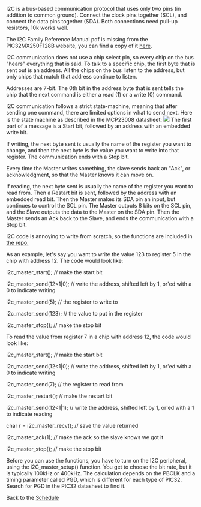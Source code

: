 I2C is a bus-based communication protocol that uses only two pins (in addition to common ground). Connect the clock pins together (SCL), and connect the data pins together (SDA). Both connections need pull-up resistors, 10k works well.

The I2C Family Reference Manual pdf is missing from the PIC32MX250F128B website, you can find a copy of it [here](http://ww1.microchip.com/downloads/en/DeviceDoc/61116F.pdf).

I2C communication does not use a chip select pin, so every chip on the bus "hears" everything that is said. To talk to a specific chip, the first byte that is sent out is an address. All the chips on the bus listen to the address, but only chips that match that address continue to listen.

Addresses are 7-bit. The 0th bit in the address byte that is sent tells the chip that the next command is either a read (1) or a write (0) command.

I2C communication follows a strict state-machine, meaning that after sending one command, there are limited options in what to send next. Here is the state machine as described in the MCP23008 datasheet:
![](https://github.com/ndm736/ME433_2019/blob/master/i2c/i2c_state_machine.png)
The first part of a message is a Start bit, followed by an address with an embedded write bit.

If writing, the next byte sent is usually the name of the register you want to change, and then the next byte is the value you want to write into that register. The communication ends with a Stop bit.

Every time the Master writes something, the slave sends back an "Ack", or acknowledgment, so that the Master knows it can move on.

If reading, the next byte sent is usually the name of the register you want to read from. Then a Restart bit is sent, followed by the address with an embedded read bit. Then the Master makes its SDA pin an input, but continues to control the SCL pin. The Master outputs 8 bits on the SCL pin, and the Slave outputs the data to the Master on the SDA pin. Then the Master sends an Ack back to the Slave, and ends the communication with a Stop bit.

I2C code is annoying to write from scratch, so the functions are included in [the repo.](https://github.com/ndm736/ME433_2019/blob/master/i2c/i2c_master_noint.c) 

As an example, let's say you want to write the value 123 to register 5 in the chip with address 12. The code would look like:

i2c_master_start(); // make the start bit

i2c_master_send(12<1|0); // write the address, shifted left by 1, or'ed with a 0 to indicate writing

i2c_master_send(5); // the register to write to

i2c_master_send(123); // the value to put in the register

i2c_master_stop(); // make the stop bit


To read the value from register 7 in a chip with address 12, the code would look like:

i2c_master_start(); // make the start bit

i2c_master_send(12<1|0); // write the address, shifted left by 1, or'ed with a 0 to indicate writing

i2c_master_send(7); // the register to read from

i2c_master_restart(); // make the restart bit

i2c_master_send(12<1|1); // write the address, shifted left by 1, or'ed with a 1 to indicate reading

char r = i2c_master_recv(); // save the value returned

i2c_master_ack(1); // make the ack so the slave knows we got it

i2c_master_stop(); // make the stop bit


Before you can use the functions, you have to turn on the I2C peripheral, using the i2C_master_setup() function. You get to choose the bit rate, but it is typically 100kHz or 400kHz. The calculation depends on the PBCLK and a timing parameter called PGD, which is different for each type of PIC32. Search for PGD in the PIC32 datasheet to find it.

Back to the [Schedule](https://github.com/ndm736/ME433_2019/wiki/Schedule)